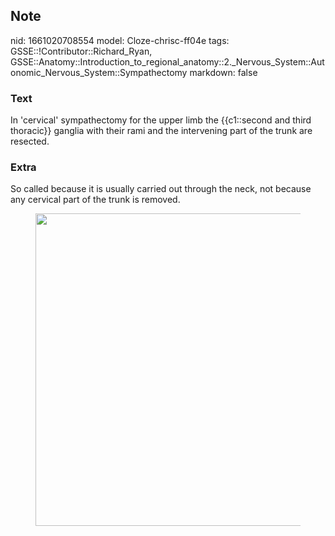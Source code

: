 ## Note
nid: 1661020708554
model: Cloze-chrisc-ff04e
tags: GSSE::!Contributor::Richard_Ryan, GSSE::Anatomy::Introduction_to_regional_anatomy::2._Nervous_System::Autonomic_Nervous_System::Sympathectomy
markdown: false

### Text
<div class='toggle'>
  In 'cervical' sympathectomy for the upper limb the {{c1::second
  and third thoracic}} ganglia with their rami and the intervening
  part of the trunk are resected.
</div>

### Extra
<p id="272b2b70-0273-4c20-ae97-4a534d169d14" class="">So called
because it is usually carried out through the neck, not because any
cervical part of the trunk is removed.
<figure id="a6484694-9002-4f0f-a422-f92b60599d55" class="image">
  <a href= 
  "Sympathectomy%20a648469490024f0fa422f92b60599d55/Untitled.png"><img style="width:500px"
  src="291186ddf3012d4bdd8ff36c7ced29b788700d41.png"></a>
</figure>
